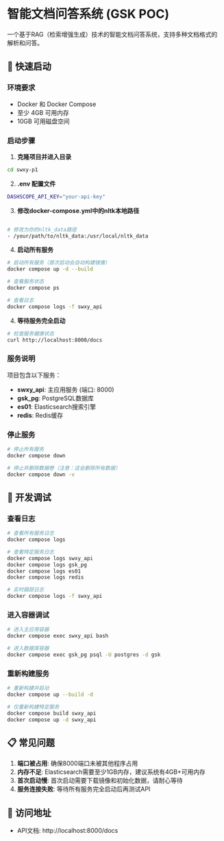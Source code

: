 # 智能文档问答系统 (GSK POC)

一个基于RAG（检索增强生成）技术的智能文档问答系统，支持多种文档格式的解析和问答。

## 🚀 快速启动

### 环境要求

- Docker 和 Docker Compose
- 至少 4GB 可用内存
- 10GB 可用磁盘空间

### 启动步骤

1. **克隆项目并进入目录**
```bash
cd swxy-p1
```

2. **.env 配置文件**
```bash
DASHSCOPE_API_KEY="your-api-key"
```

3. **修改docker-compose.yml中的nltk本地路径**
```bash

# 修改为你的nltk_data路径
- /your/path/to/nltk_data:/usr/local/nltk_data

```

4. **启动所有服务**
```bash
# 启动所有服务（首次启动会自动构建镜像）
docker compose up -d --build

# 查看服务状态
docker compose ps

# 查看日志
docker compose logs -f swxy_api
```

4. **等待服务完全启动**
```bash
# 检查服务健康状态
curl http://localhost:8000/docs
```

### 服务说明

项目包含以下服务：
- **swxy_api**: 主应用服务 (端口: 8000)
- **gsk_pg**: PostgreSQL数据库
- **es01**: Elasticsearch搜索引擎  
- **redis**: Redis缓存

### 停止服务

```bash
# 停止所有服务
docker compose down

# 停止并删除数据卷（注意：这会删除所有数据）
docker compose down -v
```

## 🔧 开发调试

### 查看日志
```bash
# 查看所有服务日志
docker compose logs

# 查看特定服务日志
docker compose logs swxy_api
docker compose logs gsk_pg
docker compose logs es01
docker compose logs redis

# 实时跟踪日志
docker compose logs -f swxy_api
```

### 进入容器调试
```bash
# 进入主应用容器
docker compose exec swxy_api bash

# 进入数据库容器
docker compose exec gsk_pg psql -U postgres -d gsk
```

### 重新构建服务
```bash
# 重新构建并启动
docker compose up --build -d

# 仅重新构建特定服务
docker compose build swxy_api
docker compose up -d swxy_api
```

## 📋 常见问题

1. **端口被占用**: 确保8000端口未被其他程序占用
2. **内存不足**: Elasticsearch需要至少1GB内存，建议系统有4GB+可用内存
3. **首次启动慢**: 首次启动需要下载镜像和初始化数据，请耐心等待
4. **服务连接失败**: 等待所有服务完全启动后再测试API

## 🎯 访问地址

- API文档: http://localhost:8000/docs
